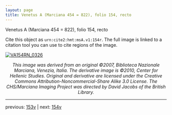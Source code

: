 ```yaml
---
layout: page
title: Venetus A (Marciana 454 = 822), folio 154, recto
---
```


Venetus A (Marciana 454 = 822), folio 154, recto

Cite this object as `urn:cite2:hmt:msA.v1:154r`.  The full image is linked to a citation tool you can use to cite regions of the image.

[![VA154RN_0326](http://www.homermultitext.org/iipsrv?IIIF=/project/homer/pyramidal/deepzoom/hmt/vaimg/2017a/VA154RN_0326.tif/full/800,/0/default.jpg)](http://www.homermultitext.org/ict2/?urn=urn:cite2:hmt:vaimg.2017a:VA154RN_0326) 

<p style="text-align: center; font-style: italic;">This image was derived from an original ©2007, Biblioteca Nazionale Marciana, Venezia, Italia. The derivative image is ©2010, Center for Hellenic Studies. Original and derivative are licensed under the Creative Commons Attribution-Noncommercial-Share Alike 3.0 License. The CHS/Marciana Imaging Project was directed by David Jacobs of the British Library.</p>

---

previous: [153v](../153v/) | next: [154v](../154v/)